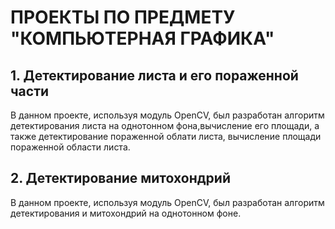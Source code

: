 # ПРОЕКТЫ ПО ПРЕДМЕТУ "КОМПЬЮТЕРНАЯ ГРАФИКА"

## 1. Детектирование листа и его пораженной части
В данном проекте, используя модуль OpenCV, был разработан алгоритм детектирования листа на однотонном фона,вычисление его площади, а также детектирование пораженной облати листа, вычисление площади пораженной области листа.

## 2. Детектирование митохондрий
В данном проекте, используя модуль OpenCV, был разработан алгоритм детектирования и митохондрий на однотонном фоне.
